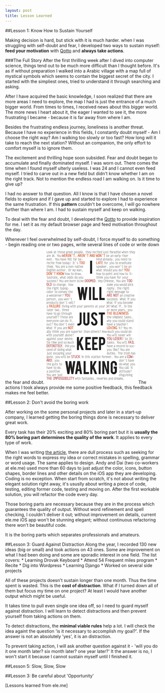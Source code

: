 ```yaml
---
layout: post
title: Lesson Learned
---
```


##Lesson 1: Know How to Sustain Yourself

  Making decision is hard, but stick with it is much harder. when I was struggling with self-doubt and fear, I developed two ways to sustain myself: **feed your motivation** with [Qotto](quote.yangchenyun.com) and **always take actions**.

###The Full Story
  After the first thrilling week after I dived into computer science, things tend out to be much more difficult than I thought before. It's as if without preparation I walked into a Arabic village with a map full of mystical symbols which seems to contain the biggest secret of the city. I started with the simpliest ones, tried to understand it through searching and asking.

  After I have acquired the basic knowledge, I soon realized that there are more areas I need to explore, the map I had is just the entrance of a much bigger world. From times to times, I received news about this bigger world. The more news I heart about it, the eager I wanted to see it, the more frustrating I became - because it is far away from where I am.

  Besides the frustrating endless journey, loneliness is another threat. Because I have no experience in this fields, I constantly doubt myself - Am I choose the right way? Am I walking too slowly or too fast? How long will it take to reach the next station? Without an companion, the only effort to comfort myself is to ignore them.

  The excitement and thrilling hope soon subsided. Fear and doubt began to accumulate and finally dominated myself. I was worn out. There comes the time when I found myself ulterly useless. I was 24 and I cannot even feed myself. I tried to carve out in a new field but didn't know whether I am on the right track. Not to mention the endless road I am walking on.
  Is it time to give up?

  I had no answer to that question. All I know is that I have chosen a novel fields to explore and if I gave up and started to explore I had to experience the same frustration. If this **pattern** couldn't be overcome, I will go nowhere further than where I am. I had to sustain myself and keep on walking.

  To deal with the fear and doubt, I developed the [Qotto](quote.yangchenyun.com) to provide inspiration for me. I set it as my default browser page and feed motivation throughout the day.

  Whenever I feel overwhelmed by self-doubt, I force myself to do something - begin reading one or two pages, write several lines of code or write down the fear and doubt.![My yelling self](/images/yelling.jpg) The actions I took always provide me some positive feedback, this feedback makes me feel better.

##Lesson 2: Don't avoid the boring work

  After working on the some personal projects and later in a start-up company, I learned getting the boring things done is necessary to deliver great work.

  Every task has their 20% exciting and 80% boring part but it is **usually the 80% boring part determines the quality of the work**. It applies to every type of work.

  When I was writing [the article](http://ge.tt/3XTYjJg?c), there are dull process such as seeking for the right words to express my idea or correct mistakes in spelling, grammar or word usage. The same applies to design. Andy and Dai (two co-workers at ele.me) used more than 60 days to just adjust the color, icons, button shapes, border lines and other details on the iOS app they are developing. Coding is no exception. When start from scratch, it's not about writing the elegant solution right away, it's ususlly about writing a piece of code, testing, editing former code, testing and moving on. After the first workable solution, you will refactor the code every day.

  Those boring parts are necessary because they are in the process which guarantees the quality of output. Without word refinement and spell checking, I couldn't deliver it out; without improvement on details, current ele.me iOS app won't be stunning elegant; without continuous refactoring there won't be beautiful code.

  It is the boring parts which separates professionals and amateurs.

##Lesson 3: Guard Against Distraction
  Along the year, I recorded 130 new ideas (big or small) and took actions on 43 ones. Some are improvement on what I had been doing and some are sporadic interest in one field. The list covers:
    * Learning Drovak Keyboard
    * Attend 54 Frequent miles program
    * Recite <the old man and sea>
    * Dig into Wordpress
    * Learning Django
    * Worked on several side projects

  All of these projects doesn't sustain longer than one month. Thus the time spent is wasted. This is the **cost of distraction**. What if I turned down all of them but focus my time on one project? At least I would have another output which might be useful.

  It takes time to pull even single one idea off, so I need to guard myself against distraction. I will learn to detect distractions and then prevent yourself from taking actions on them.

  To detect distractions, the **minimal viable rules** help a lot. I will check the idea againt the question 'is it necessary to accomplish my goal?'. If the answer is not an absolutely 'yes', it is an distraction.

  To prevent taking action, I will ask another question against it - 'will you do it one month later? six month later? one year later?' It the answer is no, I won't start it because I cannot sustain myself until I finished it.


##Lesson 5: Slow, Slow, Slow


##Lesson 3: Be careful about 'Opportunity'

[Lessons learned from ele.me]
